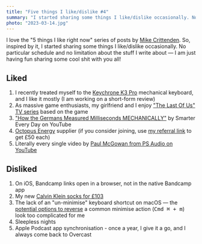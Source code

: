```yaml
---
title: "Five things I like/dislike #4"
summary: "I started sharing some things I like/dislike occasionally. No particular schedule and no limitation about the stuff I write about —  I am just having fun sharing some cool shit with you all!"
photo: "2023-03-14.jpg"
---
```


I love the "5 things I like right now" series of posts by [Mike Crittenden](https://critter.blog). So, inspired by it, I started sharing some things I like/dislike occasionally. No particular schedule and no limitation about the stuff I write about — I am just having fun sharing some cool shit with you all!

## Liked

1. I recently treated myself to the [Keychrone K3 Pro](https://www.keychron.com/products/keychron-k3-pro-qmk-via-wireless-custom-mechanical-keyboard) mechanical keyboard, and I like it mostly (I am working on a short-form review)
1. As massive game enthusiasts, my girlfriend and I enjoy ["The Last Of Us" TV series](https://www.imdb.com/title/tt3581920/) based on the game
1. ["How the Germans Measured Milliseconds MECHANICALLY"](https://youtu.be/Q07CTj4fUeY) by Smarter Every Day on YouTube
1. [Octopus Energy](https://octopus.energy) supplier (if you consider joining, use [my referral link](https://share.octopus.energy/onyx-brook-516) to get £50 each)
1. Literally every single video by [Paul McGowan from PS Audio on YouTube](https://www.youtube.com/@Paulmcgowanpsaudio)

## Disliked

1. On iOS, Bandcamp links open in a browser, not in the native Bandcamp app
1. My new [Calvin Klein socks for £103](https://twitter.com/pawelgrzybek/status/1635203112804945921)
1. The lack of an "un-minimise" keyboard shortcut on macOS — the [potential options to reverse](https://apple.stackexchange.com/questions/26182/keyboard-shortcut-to-unhide-or-unminimize-a-window-in-os-x/26183#26183) a common minimise action (<kbd>Cmd ⌘ + m</kbd>) look too complicated for me 
1. Sleepless nights
1. Apple Podcast app synchronisation - once a year, I give it a go, and I always come back to Overcast
